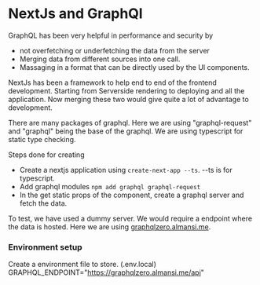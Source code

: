 # NextJs and GraphQl
GraphQL has been very helpful in performance and security by 
- not overfetching or underfetching the data from the server
- Merging data from different sources into one call.
- Massaging in a format that can be directly used by the UI components.

NextJs has been a framework to help end to end of the frontend development. Starting from Serverside rendering to deploying and all the application. Now merging these two would give quite a lot of advantage to development.

There are many packages of graphql. Here we are using "graphql-request" and "graphql" being the base of the graphql. We are using typescript for static type checking.

Steps done for creating 
- Create a nextjs application using `create-next-app --ts`. --ts is for typescript.
- Add graphql modules `npm add graphql graphql-request`
- In the get static props of the component, create a graphql server and fetch the data.

To test, we have used a dummy server. We would require a endpoint where the data is hosted. Here we are using [graphqlzero.almansi.me](https://graphqlzero.almansi.me/).

### Environment setup
Create a environment file to store. (.env.local)
GRAPHQL_ENDPOINT="https://graphqlzero.almansi.me/api"


